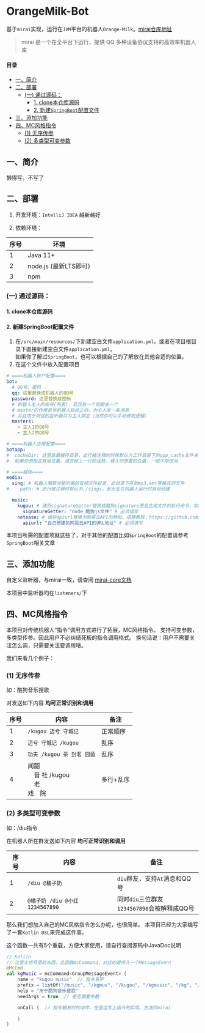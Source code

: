 # OrangeMilk-Bot

基于`mirai`实现，运行在`JVM`平台的机器人`Orange-Milk`。[mirai仓库地址](https://github.com/mamoe/mirai)

> mirai 是一个在全平台下运行，提供 QQ 多种设备协议支持的高效率机器人库

#### 目录
- [一、简介](#一、简介)
- [二、部署](#二、部署)
  - [(一) 通过源码：](#(一)-通过源码：)
    - [1. clone本仓库源码](#1.-clone本仓库源码)
    - [2. 新建`SpringBoot`配置文件](#2.-新建SpringBoot配置文件)
- [三、添加功能](#三、添加功能)
- [四、MC风格指令](#四、MC风格指令)
  - [(1) 无序传参](#(1)-无序传参) 
  - [(2) 多类型可变参数]((2)-多类型可变参数)

## 一、简介
懒得写，不写了
## 二、部署

1. 开发环境：`IntelliJ IDEA` 越新越好

2. 依赖环境：

| 序号  | 环境                |
|-----|-------------------|
| 1   | Java 11+          |
| 2   | node.js (最新LTS即可) |
| 3   | npm               |



### (一) 通过源码：

#### 1. clone本仓库源码
#### 2. 新建SpringBoot配置文件
1. 在`/src/main/resources/`下新建空白文件`application.yml`。或者在项目根目录下直接新建空白文件`application.yml`。<br/>
如果你了解过`SpringBoot`，也可以根据自己的了解放在其他合适的位置。
2. 在这个文件中放入配置项目
```yaml
# ====机器人账户配置====
bot:
  # QQ号、密码
  qq: 这里替换成机器人的QQ号
  password: 这里替换成密码
  # 机器人主人的账号(列表)，若仅有一个则删去一个
  # master的作用是当机器人启动之后，为主人发一条消息
  # 并且用于测试的监听器只为主人绑定（当然你可以手动修改逻辑）
  masters:
    - 主人1的QQ号
    - 主人2的QQ号

# ====机器人应用配置====
botapp:
#  cacheDir: 这里放置缓存目录，此行被注释的时候默认为工作目录下的app_cache文件夹
#  如果你想指定其他位置，请去掉上一行的注释，填入你想要的位置，一般不用改动

# ====媒体====
media:
  sing: # 机器人唱歌功能所需的音频文件目录，此目录下存放mp3,amr等格式的文件
#    path: # 此行被注释时默认为./sings，若无会在机器人运行时自动创建

  music:
    kugou: # 请将signatureGetter替换成酷狗signature签名生成文件的执行命令，如node /path/to/kugou.js
      signatureGetter: "node 酷狗js文件" # 必须填写
    netease: # 请将apiurl替换为网易云API的地址。搭建教程：https://github.com/Binaryify/NeteaseCloudMusicApi
      apiurl: "自己搭建的网易云API的URL地址" # 必须填写
```
本项目所需的配置项就这些了，对于其他的配置比如`SpringBoot`的配置请参考`SpringBoot`相关文章

## 三、添加功能
自定义监听器，与mirai一致，请查阅 [mirai-core文档](https://docs.mirai.mamoe.net/CoreAPI.html)

本项目中监听器均在`listeners/`下

## 四、MC风格指令

本项目对传统机器人“指令”调用方式进行了拓展，MC风格指令。
支持可变参数，多类型传参。因此用户不必纠结死板的指令调用格式。
换句话说：用户不需要关注怎么调，只需要关注要调用啥。

我们来看几个例子：

### (1) 无序传参
如：酷狗音乐搜歌

对发送如下内容 **均可正常识别和调用**

| 序号  | 内容                                  | 备注    |
|-----|-------------------------------------|-------|
| 1   | `/kugou 迈兮 守城记`                     | 正常顺序  |
| 2   | `迈兮 守城记 /kugou`                     | 乱序    |
| 3   | `功夫 /kugou 茶 封茗 囧菌`                 | 乱序    |
| 4   | 闻韶<br/>　音 社 /kugou <br/>　老 <br/>戏　院 | 多行+乱序 |

### (2) 多类型可变参数
如：/diu指令

在机器人所在群发送如下内容 **均可正常识别和调用**

| 序号  | 内容                         | 备注                                   |
|-----|----------------------------|--------------------------------------|
| 1   | `/diu @橘子奶`                | `diu`群友，支持`At`消息和QQ号                 |
| 2   | `@橘子奶 /diu @小红 1234567890` | 同时`diu`三位群友<br/>`1234567890`会被解释成QQ号 |

那么我们想加入自己的MC风格指令怎么办呢，也很简单。
本项目已经为大家编写了一套`Kotlin DSL`来完成这件事。

这个函数一共有5个重载，方便大家使用，请自行查阅源码中JavaDoc说明

```kotlin
// Kotlin
// 注意尖括号里的东西，此函数mcCommand，对应的是传入一个MessageEvent
@McCmd
val kgMusic = mcCommand<GroupMessageEvent> {
    name = "kugou music"  // 指令名字
    prefix = listOf("/music", "/kgmus", "/kugou", "/kgmusic", "/kg", "/酷狗") //指令的触发方式
    help = "用于酷狗音乐搜歌"
    needArgs = true  // 是否需要参数

    onCall {  // 指令触发时的动作，在里边写上指令的实现。方法同mirai

    }
}
```